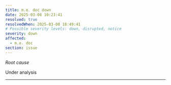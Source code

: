 ```yaml
---
title: m.e. doc down
date: 2025-03-08 10:23:41
resolved: true
resolvedWhen: 2025-03-08 18:49:41
# Possible severity levels: down, disrupted, notice
severity: down
affected:
  - m.e. doc
section: issue
---
```


*Root cause*

Under analysis

---


